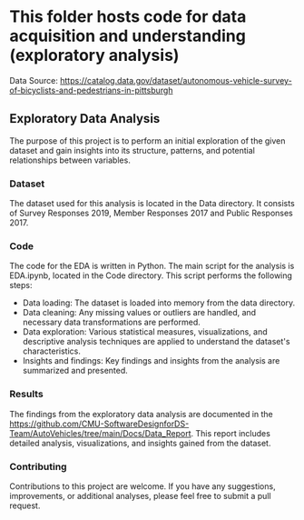 # This folder hosts code for data acquisition and understanding (exploratory analysis)

Data Source: https://catalog.data.gov/dataset/autonomous-vehicle-survey-of-bicyclists-and-pedestrians-in-pittsburgh

## Exploratory Data Analysis
The purpose of this project is to perform an initial exploration of the given dataset and gain insights into its structure, patterns, and potential relationships between variables. <br>

### Dataset
The dataset used for this analysis is located in the Data directory. It consists of Survey Responses 2019, Member Responses 2017 and Public Responses 2017. <br>

### Code
The code for the EDA is written in Python. The main script for the analysis is EDA.ipynb, located in the Code directory. This script performs the following steps: 

- Data loading: The dataset is loaded into memory from the data directory. <br>
- Data cleaning: Any missing values or outliers are handled, and necessary data transformations are performed. <br>
- Data exploration: Various statistical measures, visualizations, and descriptive analysis techniques are applied to understand the dataset's characteristics. <br>
- Insights and findings: Key findings and insights from the analysis are summarized and presented. <br>


### Results
The findings from the exploratory data analysis are documented in the https://github.com/CMU-SoftwareDesignforDS-Team/AutoVehicles/tree/main/Docs/Data_Report. This report includes detailed analysis, visualizations, and insights gained from the dataset. <br>

### Contributing
Contributions to this project are welcome. If you have any suggestions, improvements, or additional analyses, please feel free to submit a pull request. <br>



